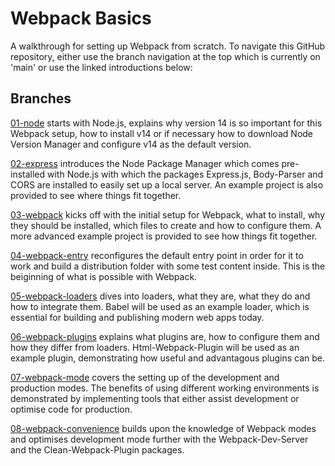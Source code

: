 # Webpack Basics
A walkthrough for setting up Webpack from scratch. To navigate this GitHub repository, either use the branch navigation at the top which is currently on 'main' or use the linked introductions below: 

## Branches
[01-node](https://github.com/michihodges/webpack-basics/tree/01-node) starts with Node.js, explains why version 14 is so important for this Webpack setup, how to install v14 or if necessary how to download Node Version Manager and configure v14 as the default version.

[02-express](https://github.com/michihodges/webpack-basics/tree/02-express) introduces the Node Package Manager which comes pre-installed with Node.js with which the packages Express.js, Body-Parser and CORS are installed to easily set up a local server. An example project is also provided to see where things fit together.

[03-webpack](https://github.com/michihodges/webpack-basics/tree/03-webpack) kicks off with the initial setup for Webpack, what to install, why they should be installed, which files to create and how to configure them. A more advanced example project is provided to see how things fit together.

[04-webpack-entry](https://github.com/michihodges/webpack-basics/tree/04-webpack-entry) reconfigures the default entry point in order for it to work and build a distribution folder with some test content inside. This is the beiginning of what is possible with Webpack.

[05-webpack-loaders](https://github.com/michihodges/webpack-basics/tree/05-webpack-loaders) dives into loaders, what they are, what they do and how to integrate them. Babel will be used as an example loader, which is essential for building and publishing modern web apps today.

[06-webpack-plugins](https://github.com/michihodges/webpack-basics/tree/06-webpack-plugins) explains what plugins are, how to configure them and how they differ from loaders. Html-Webpack-Plugin will be used as an example plugin, demonstrating how useful and advantagous plugins can be.

[07-webpack-mode](https://github.com/michihodges/webpack-basics/tree/07-webpack-mode) covers the setting up of the development and production modes. The benefits of using different working environments is demonstrated by implementing tools that either assist development or optimise code for production.

[08-webpack-convenience](https://github.com/michihodges/webpack-basics/tree/08-webpack-convenience) builds upon the knowledge of Webpack modes and optimises development mode further with the Webpack-Dev-Server and the Clean-Webpack-Plugin packages.
